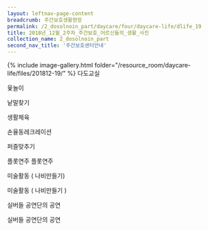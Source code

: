 ```yaml
--- 
layout: leftnav-page-content 
breadcrumb: 주간보호생활현장 
permalink: /2_dosolnoin_part/daycare/four/daycare-life/dlife_19
title: 2018년_12월_2주차_주간보호_어르신들의_생활_사진
collection_name: 2_dosolnoin_part
second_nav_title: '주간보호센터안내' 
---
```

{% include image-gallery.html folder="/resource_room/daycare-life/files/201812-19/" %}
다도교실

윷놀이

낱말찾기

생활체육

손율동레크레이션

퍼즐맞추기

플롯연주
플롯연주

미술활동 ( 나비만들기)

미술활동 ( 나비만들기 )

실버들 공연단의 공연

실버들 공연단의 공연